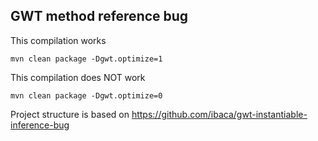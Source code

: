 ## GWT method reference bug

This compilation works 

    mvn clean package -Dgwt.optimize=1
    
This compilation does NOT work

    mvn clean package -Dgwt.optimize=0
    
Project structure is based on https://github.com/ibaca/gwt-instantiable-inference-bug
